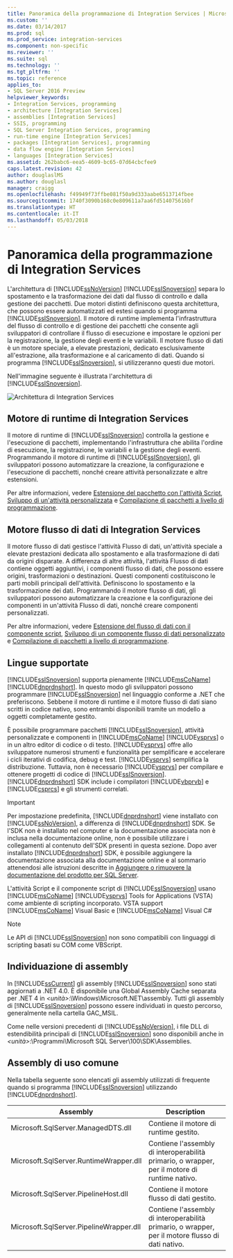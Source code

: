 ```yaml
---
title: Panoramica della programmazione di Integration Services | Microsoft Docs
ms.custom: ''
ms.date: 03/14/2017
ms.prod: sql
ms.prod_service: integration-services
ms.component: non-specific
ms.reviewer: ''
ms.suite: sql
ms.technology: ''
ms.tgt_pltfrm: ''
ms.topic: reference
applies_to:
- SQL Server 2016 Preview
helpviewer_keywords:
- Integration Services, programming
- architecture [Integration Services]
- assemblies [Integration Services]
- SSIS, programming
- SQL Server Integration Services, programming
- run-time engine [Integration Services]
- packages [Integration Services], programming
- data flow engine [Integration Services]
- languages [Integration Services]
ms.assetid: 262babc6-eea5-4609-bc65-07d64cbcfee9
caps.latest.revision: 42
author: douglaslMS
ms.author: douglasl
manager: craigg
ms.openlocfilehash: f49949f73ffbe081f50a9d333aabe6513714fbee
ms.sourcegitcommit: 1740f3090b168c0e809611a7aa6fd514075616bf
ms.translationtype: HT
ms.contentlocale: it-IT
ms.lasthandoff: 05/03/2018
---
```

# <a name="integration-services-programming-overview"></a>Panoramica della programmazione di Integration Services
  L'architettura di [!INCLUDE[ssNoVersion](../includes/ssnoversion-md.md)] [!INCLUDE[ssISnoversion](../includes/ssisnoversion-md.md)] separa lo spostamento e la trasformazione dei dati dal flusso di controllo e dalla gestione dei pacchetti. Due motori distinti definiscono questa architettura, che possono essere automatizzati ed estesi quando si programma [!INCLUDE[ssISnoversion](../includes/ssisnoversion-md.md)]. Il motore di runtime implementa l'infrastruttura del flusso di controllo e di gestione dei pacchetti che consente agli sviluppatori di controllare il flusso di esecuzione e impostare le opzioni per la registrazione, la gestione degli eventi e le variabili. Il motore flusso di dati è un motore speciale, a elevate prestazioni, dedicato esclusivamente all'estrazione, alla trasformazione e al caricamento di dati. Quando si programma [!INCLUDE[ssISnoversion](../includes/ssisnoversion-md.md)], si utilizzeranno questi due motori.  
  
 Nell'immagine seguente è illustrata l'architettura di [!INCLUDE[ssISnoversion](../includes/ssisnoversion-md.md)].  
  
 ![Architettura di Integration Services](../integration-services/media/mw-dts-01.gif "Architettura di Integration Services")  
  
## <a name="integration-services-run-time-engine"></a>Motore di runtime di Integration Services  
 Il motore di runtime di [!INCLUDE[ssISnoversion](../includes/ssisnoversion-md.md)] controlla la gestione e l'esecuzione di pacchetti, implementando l'infrastruttura che abilita l'ordine di esecuzione, la registrazione, le variabili e la gestione degli eventi. Programmando il motore di runtime di [!INCLUDE[ssISnoversion](../includes/ssisnoversion-md.md)], gli sviluppatori possono automatizzare la creazione, la configurazione e l'esecuzione di pacchetti, nonché creare attività personalizzate e altre estensioni.  
  
 Per altre informazioni, vedere [Estensione del pacchetto con l'attività Script](../integration-services/extending-packages-scripting/task/extending-the-package-with-the-script-task.md), [Sviluppo di un'attività personalizzata](../integration-services/extending-packages-custom-objects/task/developing-a-custom-task.md) e [Compilazione di pacchetti a livello di programmazione](../integration-services/building-packages-programmatically/building-packages-programmatically.md).  
  
## <a name="integration-services-data-flow-engine"></a>Motore flusso di dati di Integration Services  
 Il motore flusso di dati gestisce l'attività Flusso di dati, un'attività speciale a elevate prestazioni dedicata allo spostamento e alla trasformazione di dati da origini disparate. A differenza di altre attività, l'attività Flusso di dati contiene oggetti aggiuntivi, i componenti flusso di dati, che possono essere origini, trasformazioni o destinazioni. Questi componenti costituiscono le parti mobili principali dell'attività. Definiscono lo spostamento e la trasformazione dei dati. Programmando il motore flusso di dati, gli sviluppatori possono automatizzare la creazione e la configurazione dei componenti in un'attività Flusso di dati, nonché creare componenti personalizzati.  
  
 Per altre informazioni, vedere [Estensione del flusso di dati con il componente script](../integration-services/extending-packages-scripting/data-flow-script-component/extending-the-data-flow-with-the-script-component.md), [Sviluppo di un componente flusso di dati personalizzato](../integration-services/extending-packages-custom-objects/data-flow/developing-a-custom-data-flow-component.md) e [Compilazione di pacchetti a livello di programmazione](../integration-services/building-packages-programmatically/building-packages-programmatically.md).  
  
## <a name="supported-languages"></a>Lingue supportate  
 [!INCLUDE[ssISnoversion](../includes/ssisnoversion-md.md)] supporta pienamente [!INCLUDE[msCoName](../includes/msconame-md.md)] [!INCLUDE[dnprdnshort](../includes/dnprdnshort-md.md)]. In questo modo gli sviluppatori possono programmare [!INCLUDE[ssISnoversion](../includes/ssisnoversion-md.md)] nel linguaggio conforme a .NET che preferiscono. Sebbene il motore di runtime e il motore flusso di dati siano scritti in codice nativo, sono entrambi disponibili tramite un modello a oggetti completamente gestito.  
  
 È possibile programmare pacchetti [!INCLUDE[ssISnoversion](../includes/ssisnoversion-md.md)], attività personalizzate e componenti in [!INCLUDE[msCoName](../includes/msconame-md.md)] [!INCLUDE[vsprvs](../includes/vsprvs-md.md)] o in un altro editor di codice o di testo. [!INCLUDE[vsprvs](../includes/vsprvs-md.md)] offre allo sviluppatore numerosi strumenti e funzionalità per semplificare e accelerare i cicli iterativi di codifica, debug e test. [!INCLUDE[vsprvs](../includes/vsprvs-md.md)] semplifica la distribuzione. Tuttavia, non è necessario [!INCLUDE[vsprvs](../includes/vsprvs-md.md)] per compilare e ottenere progetti di codice di [!INCLUDE[ssISnoversion](../includes/ssisnoversion-md.md)]. [!INCLUDE[dnprdnshort](../includes/dnprdnshort-md.md)] SDK include i compilatori [!INCLUDE[vbprvb](../includes/vbprvb-md.md)] e [!INCLUDE[csprcs](../includes/csprcs-md.md)] e gli strumenti correlati.  
  
> [!IMPORTANT]  
>  Per impostazione predefinita, [!INCLUDE[dnprdnshort](../includes/dnprdnshort-md.md)] viene installato con [!INCLUDE[ssNoVersion](../includes/ssnoversion-md.md)], a differenza di [!INCLUDE[dnprdnshort](../includes/dnprdnshort-md.md)] SDK. Se l'SDK non è installato nel computer e la documentazione associata non è inclusa nella documentazione online, non è possibile utilizzare i collegamenti al contenuto dell'SDK presenti in questa sezione. Dopo aver installato [!INCLUDE[dnprdnshort](../includes/dnprdnshort-md.md)] SDK, è possibile aggiungere la documentazione associata alla documentazione online e al sommario attenendosi alle istruzioni descritte in [Aggiungere o rimuovere la documentazione del prodotto per SQL Server](http://msdn.microsoft.com/library/ef798cc8-87cf-4d60-a7bf-9e061bdd0052).  
  
 L'attività Script e il componente script di [!INCLUDE[ssISnoversion](../includes/ssisnoversion-md.md)] usano [!INCLUDE[msCoName](../includes/msconame-md.md)] [!INCLUDE[vsprvs](../includes/vsprvs-md.md)] Tools for Applications (VSTA) come ambiente di scripting incorporato. VSTA support [!INCLUDE[msCoName](../includes/msconame-md.md)] Visual Basic e [!INCLUDE[msCoName](../includes/msconame-md.md)] Visual C#  
  
> [!NOTE]  
>  Le API di [!INCLUDE[ssISnoversion](../includes/ssisnoversion-md.md)] non sono compatibili con linguaggi di scripting basati su COM come VBScript.  
  
## <a name="locating-assemblies"></a>Individuazione di assembly  
 In [!INCLUDE[ssCurrent](../includes/sscurrent-md.md)] gli assembly [!INCLUDE[ssISnoversion](../includes/ssisnoversion-md.md)] sono stati aggiornati a .NET 4.0. È disponibile una Global Assembly Cache separata per .NET 4 in *\<unità>*:\Windows\Microsoft.NET\assembly. Tutti gli assembly di [!INCLUDE[ssISnoversion](../includes/ssisnoversion-md.md)] possono essere individuati in questo percorso, generalmente nella cartella GAC_MSIL.  
  
 Come nelle versioni precedenti di [!INCLUDE[ssNoVersion](../includes/ssnoversion-md.md)], i file DLL di estendibilità principali di [!INCLUDE[ssISnoversion](../includes/ssisnoversion-md.md)] sono disponibili anche in *\<unità>*:\Programmi\Microsoft SQL Server\100\SDK\Assemblies.  
  
## <a name="commonly-used-assemblies"></a>Assembly di uso comune  
 Nella tabella seguente sono elencati gli assembly utilizzati di frequente quando si programma [!INCLUDE[ssISnoversion](../includes/ssisnoversion-md.md)] utilizzando [!INCLUDE[dnprdnshort](../includes/dnprdnshort-md.md)].  
  
|Assembly|Description|  
|--------------|-----------------|  
|Microsoft.SqlServer.ManagedDTS.dll|Contiene il motore di runtime gestito.|  
|Microsoft.SqlServer.RuntimeWrapper.dll|Contiene l'assembly di interoperabilità primario, o wrapper, per il motore di runtime nativo.|  
|Microsoft.SqlServer.PipelineHost.dll|Contiene il motore flusso di dati gestito.|  
|Microsoft.SqlServer.PipelineWrapper.dll|Contiene l'assembly di interoperabilità primario, o wrapper, per il motore flusso di dati nativo.|  
  
  
